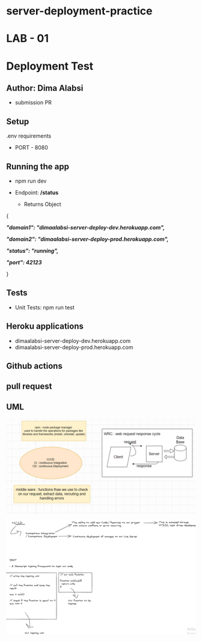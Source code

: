 # server-deployment-practice

# LAB - 01
 # Deployment Test
## Author: Dima Alabsi

* submission PR

## Setup
 .env requirements
* PORT - 8080
## Running the app
* npm run dev

* Endpoint:  **/status** 

    * Returns Object

{

  ***"domain1": "dimaalabsi-server-deploy-dev.herokuapp.com",***

  ***"domain2": "dimaalabsi-server-deploy-prod.herokuapp.com",***

  ***"status": "running",***

  ***"port": 42123***

}


## Tests

* Unit Tests: npm run test


## Heroku applications 

* dimaalabsi-server-deploy-dev.herokuapp.com
* dimaalabsi-server-deploy-prod.herokuapp.com

## Github actions



## pull request


## UML

![notes](img/notes2.png)

![notes](/img/notes.png)




